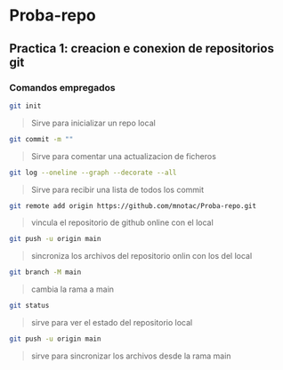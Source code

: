 # Proba-repo

## Practica 1: creacion e conexion de repositorios git

### Comandos empregados

```bash
git init
```

>Sirve para inicializar un repo local 

```bash
git commit -m ""
```
>Sirve para comentar una actualizacion de ficheros

```bash
git log --oneline --graph --decorate --all
```
>Sirve para recibir una lista de todos los commit

```bash
git remote add origin https://github.com/mnotac/Proba-repo.git
```
>vincula el repositorio de github online con el local

```bash
git push -u origin main
```
>sincroniza los archivos del repositorio onlin con los del local


```bash
git branch -M main  
```
>cambia la rama a main

```bash
git status
```
>sirve para ver el estado del repositorio local

```bash
git push -u origin main
```
>sirve para sincronizar los archivos desde la rama main





